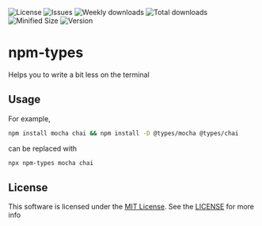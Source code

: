 ![License](https://img.shields.io/github/license/priyanshurav/npm-types?style=flat-square)
![Issues](https://img.shields.io/github/issues/priyanshurav/npm-types?style=flat-square)
![Weekly downloads](https://img.shields.io/npm/dw/npm-types?label=weekly%20downloads&style=flat-square)
![Total downloads](https://img.shields.io/npm/dt/npm-types?label=total%20downloads&style=flat-square)
![Minified Size](https://img.shields.io/bundlephobia/min/npm-types?label=minified%20size&style=flat-square)
![Version](https://img.shields.io/npm/v/npm-types?style=flat-square)

# npm-types

Helps you to write a bit less on the terminal

## Usage

For example,

```bash
npm install mocha chai && npm install -D @types/mocha @types/chai
```

can be replaced with

```bash
npx npm-types mocha chai
```

## License

This software is licensed under the [MIT License](https://choosealicense.com/licenses/mit/). See the [LICENSE](https://github.com/priyanshurav/npm-types/blob/main/LICENSE) for more info
